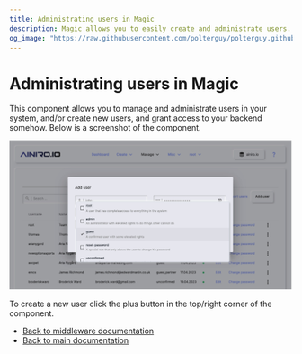```yaml
---
title: Administrating users in Magic
description: Magic allows you to easily create and administrate users. This allows you to grant access to parts of Magic's backend to individual users, granting access according to which role(s) your users belongs to.
og_image: "https://raw.githubusercontent.com/polterguy/polterguy.github.io/master/images/og-auth.jpg"
---
```


# Administrating users in Magic

This component allows you to manage and administrate users in your system, and/or
create new users, and grant access to your backend somehow. Below is a screenshot of the
component.

![Users in Magic](https://raw.githubusercontent.com/polterguy/polterguy.github.io/master/images/auth.jpg)

To create a new user click the plus button in the top/right corner of the component.

* [Back to middleware documentation](/documentation/magic/)
* [Back to main documentation](/documentation/)
